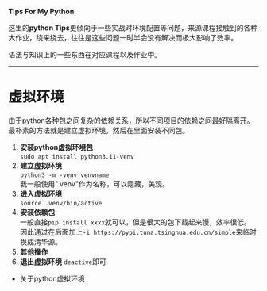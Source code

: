 **Tips For My Python**

这里的**python Tips**更倾向于一些实战时环境配置等问题，来源课程接触到的各种大作业，绕来绕去，往往是这些问题一时半会没有解决而极大影响了效率。

语法与知识上的一些东西在对应课程以及作业中。  

***

# 虚拟环境

由于python各种包之间复杂的依赖关系，所以不同项目的依赖之间最好隔离开。最朴素的方法就是建立虚拟环境，然后在里面安装不同包。  

1. **安装python虚拟环境包**  
`sudo apt install python3.11-venv`  
2. **建立虚拟环境**  
`python3 -m -venv venvname`  
我一般使用".venv"作为名称，可以隐藏，美观。
3. **进入虚拟环境**  
`source .venv/bin/active`  
4. **安装依赖包**  
一般直接`pip install xxxx`就可以，但是很大的包下载起来慢，效率很低。  
因此通过在后面加上`-i https://pypi.tuna.tsinghua.edu.cn/simple`来临时换成清华源。  
5. **其他操作**  
6. **退出虚拟环境**
`deactive`即可  
+ 关于python虚拟环境  